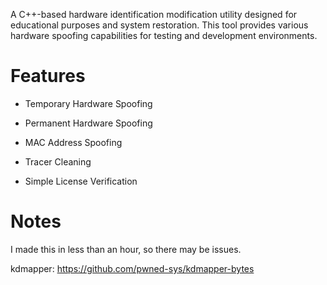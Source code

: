 A C++-based hardware identification modification utility designed for educational purposes and system restoration. This tool provides various hardware spoofing capabilities for testing and development environments.

# Features
- Temporary Hardware Spoofing

- Permanent Hardware Spoofing

- MAC Address Spoofing

- Tracer Cleaning

- Simple License Verification

# Notes
I made this in less than an hour, so there may be issues. 

kdmapper: https://github.com/pwned-sys/kdmapper-bytes
